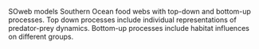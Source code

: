SOweb models Southern Ocean food webs with top-down and bottom-up processes.
Top down processes include individual representations of predator-prey dynamics.  Bottom-up processes include habitat influences on different groups.
